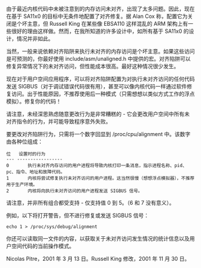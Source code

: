 由于最近内核代码中未被注意到的内存访问未对齐，出现了太多问题。因此，现在在基于 SA11x0 的目标中无条件地配置了对齐修复。据 Alan Cox 称，配置它为关闭是个坏主意，但 Russell King 在某些像 EBSA110 这样混乱的 ARM 架构上有一些很好的理由这样做。然而，在我所知道的许多设计中，如所有基于 SA11x0 的设计，情况并非如此。

当然，一般来说依赖对齐陷阱来执行未对齐的内存访问是个坏主意。如果这些访问是可预测的，你最好使用 include/asm/unaligned.h 中提供的宏。对齐陷阱可以修复异常情况下的未对齐访问，但性能成本很高。最好这种情况很少发生。

现在对于用户空间应用程序，可以将对齐陷阱配置为对执行未对齐访问的任何代码发送 SIGBUS（对于调试错误代码很有用），甚至可以像内核代码一样通过软件修复访问。出于性能原因，不推荐使用后一种模式（只需想想以类似方式工作的浮点模拟）。修复你的代码！

请注意，未经深思熟虑随意更改行为是非常糟糕的 - 它会更改用户空间中所有未对齐指令的行为，并可能导致程序意外失败。

要更改对齐陷阱行为，只需将一个数字回显到 /proc/cpu/alignment 中。该数字由各种位组成：

```
位	设置时的行为
---	-----------------
0		执行未对齐内存访问的用户进程将导致内核打印一条消息，指示进程名称、pid、pc、指令、地址和故障代码。
1		内核将尝试修复执行未对齐访问的用户进程。这当然很慢（想想浮点模拟器），不推荐用于生产环境。
2		内核将向执行未对齐访问的用户进程发送 SIGBUS 信号。
```

请注意，并非所有组合都受支持 - 仅支持值 0 到 5。（6 和 7 没有意义）。

例如，以下将打开警告，但不进行修复或发送 SIGBUS 信号：

`echo 1 > /proc/sys/debug/alignment`

你还可以读取同一文件的内容，以获取关于未对齐访问发生情况的统计信息以及用户空间代码的当前操作模式。

Nicolas Pitre，2001 年 3 月 13 日。Russell King 修改，2001 年 11 月 30 日。